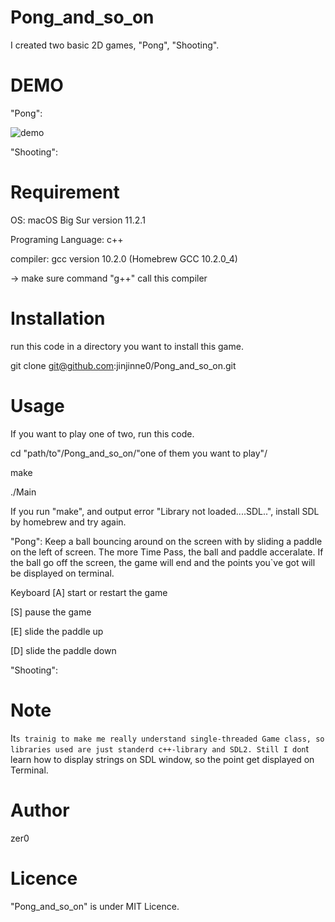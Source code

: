 # Pong_and_so_on
I created two basic 2D games, "Pong", "Shooting".

# DEMO
"Pong":<p>
![demo](https://raw.github.com/wiki/jinjinne0/Pong_and_so_on/images.gif/Pong_sample.gif)

"Shooting":<p>


# Requirement
OS: macOS Big Sur version 11.2.1<p>
Programing Language: c++<p>
compiler: gcc version 10.2.0 (Homebrew GCC 10.2.0_4)<p>
→ make sure command "g++" call this compiler

# Installation
run this code in a directory you want to install this game.

git clone git@github.com:jinjinne0/Pong_and_so_on.git

# Usage
If you want to play one of two, run this code.

cd "path/to"/Pong_and_so_on/"one of them you want to play"/<p>
make<p>
./Main

If you run "make", and output error "Library not loaded....SDL..", install SDL by homebrew and try again.

"Pong": Keep a ball bouncing around on the screen with by sliding a paddle on the left of screen. The more Time Pass, the ball and paddle acceralate. If the ball go off the screen, the game will end and the points you`ve got will be displayed on terminal.

Keyboard
[A] start or restart the game<p> 
[S] pause the game<p>
[E] slide the paddle up<p>
[D] slide the paddle down<p> 

"Shooting":

# Note
It`s trainig to make me really understand single-threaded Game class,
so libraries used are just standerd c++-library and SDL2.
Still I don`t learn how to display strings on SDL window, so the point get displayed on Terminal.

# Author
zer0

# Licence
"Pong_and_so_on" is under MIT Licence.